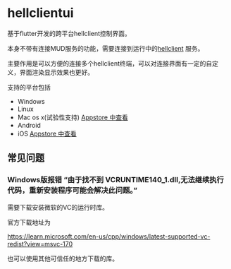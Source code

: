 # hellclientui

基于flutter开发的跨平台hellclient控制界面。

本身不带有连接MUD服务的功能，需要连接到运行中的[hellclient](https://github.com/jarlyyn/hellclient) 服务。

主要作用是可以方便的连接多个hellclient终端，可以对连接界面有一定的自定义，界面渲染显示效果也更好。

支持的平台包括
* Windows
* Linux
* Mac os x\(试验性支持\) [Appstore 中查看](https://apps.apple.com/app/hellclient-ui/id6502743040)
* Android
* iOS [Appstore 中查看](https://apps.apple.com/app/hellclient-ui/id6502743040)

## 常见问题

### Windows版报错 “由于找不到 VCRUNTIME140_1.dll,无法继续执行代码，重新安装程序可能会解决此问题。”

需要下载安装微软的VC的运行时库。

官方下载地址为

https://learn.microsoft.com/en-us/cpp/windows/latest-supported-vc-redist?view=msvc-170

也可以使用其他可信任的地方下载的库。